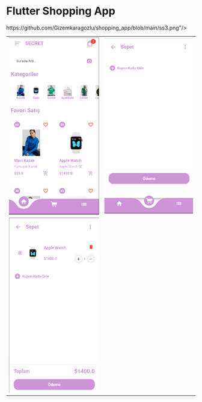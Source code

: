 # Flutter Shopping App
<table>
<tr><td><img src="
https://github.com/Gizemkaragozlu/shopping_app/blob/main/ss1.png"/></td><td><img src="https://github.com/Gizemkaragozlu/shopping_app/blob/main/ss2.png"/></td></tr>
https://github.com/Gizemkaragozlu/shopping_app/blob/main/ss3.png"/></td><td><img src="https://github.com/Gizemkaragozlu/shopping_app/blob/main/ss4.png"/></td></tr>
</table>
